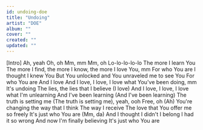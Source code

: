 ```yaml
---
id: undoing-doe
title: "Undoing"
artist: "DOE"
album: ""
cover: ""
created: ""
updated: ""
---
```


[Intro]
Ah, yeah
Oh, oh
Mm, mm
Mm, oh
Lo-lo-lo-lo-lo
The more I learn You
The more I find, the more I know, the more I love You, mm
For who You are
I thought I knew You
But You unlocked and You unraveled me to see You
For who You are
And I love
And I love, I love, I love what You've been doing, mm
It's undoing
The lies, the lies that I believe
(I love) And I love, I love, I love what I'm unlearning
And I've been learning (And I've been learning)
The truth is setting me (The truth is setting me), yeah, ooh
Free, oh (Ah)
You're changing the way that I think
The way I receive
The love that You offer me so freely
It's just who You are (Mm, da)
And I thought I didn't I belong
I had it so wrong
And now I'm finally believing
It's just who You are